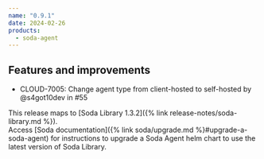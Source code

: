 ```yaml
---
name: "0.9.1"
date: 2024-02-26
products:
  - soda-agent
---
```


## Features and improvements

* CLOUD-7005: Change agent type from client-hosted to self-hosted by @s4got10dev in #55

This release maps to [Soda Library 1.3.2]({% link release-notes/soda-library.md %}). <br />
Access [Soda documentation]({% link soda/upgrade.md %}#upgrade-a-soda-agent) for instructions to upgrade a Soda Agent helm chart to use the latest version of Soda Library.